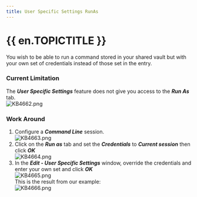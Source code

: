 ```yaml
---
title: User Specific Settings RunAs
---
```

# {{ en.TOPICTITLE }}
You wish to be able to run a command stored in your shared vault but with your own set of credentials instead of those set in the entry.
### Current Limitation
The ***User Specific Settings*** feature does not give you access to the ***Run As*** tab.  
![KB4662.png](/img/en/kb/KB4662.png)
### Work Around
1. Configure a ***Command Line*** session.  
![KB4663.png](/img/en/kb/KB4663.png)
1. Click on the ***Run as*** tab and set the ***Credentials*** to ***Current session*** then click ***OK***  
![KB4664.png](/img/en/kb/KB4664.png)
1. In the ***Edit - User Specific Settings*** window, override the credentials and enter your own set and click ***OK***  
![KB4665.png](/img/en/kb/KB4665.png)  
This is the result from our example:  
![KB4666.png](/img/en/kb/KB4666.png)
